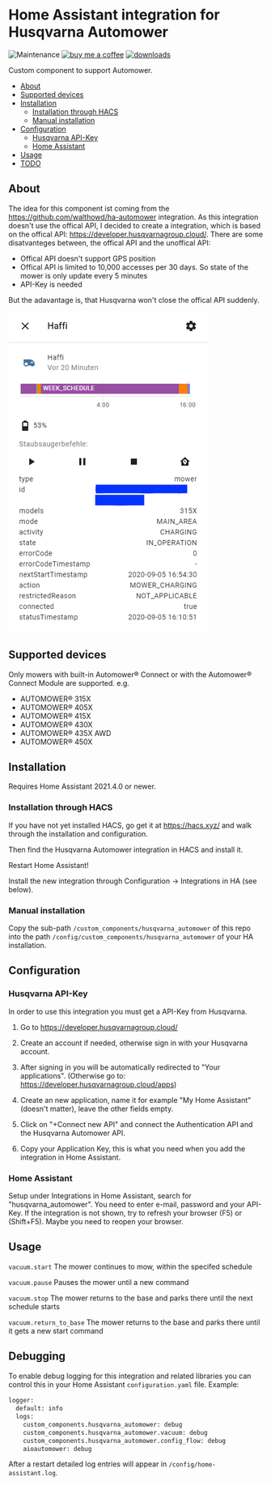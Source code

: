 # Home Assistant integration for Husqvarna Automower

![Maintenance](https://img.shields.io/maintenance/yes/2021.svg)
[![buy me a coffee](https://img.shields.io/badge/If%20you%20like%20it-Buy%20me%20a%20coffee-orange.svg)](https://www.buymeacoffee.com/Thomas55555)
[![downloads](https://img.shields.io/github/downloads/Thomas55555/husqvarna_automower/total.svg)](https://img.shields.io/github/downloads/Thomas55555/husqvarna_automower/total.svg)

Custom component to support Automower.


- [About](#about)
- [Supported devices](#supported-devices)
- [Installation](#installation)
  - [Installation through HACS](#installation-through-hacs)
  - [Manual installation](#manual-installation)
- [Configuration](#configuration)
  - [Husqvarna API-Key](#husqvarna-api-key)
  - [Home Assistant](#home-assistant)
- [Usage](#usage)
- [TODO](#todo)

## About

The idea for this component ist coming from the <https://github.com/walthowd/ha-automower> integration. As this integration doesn't use the offical API, I decided to create a
integration, which is based on the offical API: <https://developer.husqvarnagroup.cloud/>. There are some disatvanteges between, the offical API and the unoffical API:

- Offical API doesn't support GPS position
- Offical API is limited to 10,000 accesses per 30 days. So state of the mower is only update every 5 minutes
- API-Key is needed

But the adavantage is, that Husqvarna won't close the offical API suddenly.

![Screenshot of the integration](https://github.com/Thomas55555/husqvarna_automower/blob/master/screenshot_husqvarna_automower.PNG)

## Supported devices

Only mowers with built-in Automower® Connect or with the Automower® Connect Module are supported. e.g.

- AUTOMOWER® 315X
- AUTOMOWER® 405X
- AUTOMOWER® 415X
- AUTOMOWER® 430X
- AUTOMOWER® 435X AWD
- AUTOMOWER® 450X


## Installation

Requires Home Assistant 2021.4.0 or newer.

### Installation through HACS

If you have not yet installed HACS, go get it at https://hacs.xyz/ and walk through the installation and configuration.

Then find the Husqvarna Automower integration in HACS and install it.

Restart Home Assistant!

Install the new integration through Configuration -> Integrations in HA (see below).

### Manual installation

Copy the sub-path `/custom_components/husqvarna_automower` of this repo into the path `/config/custom_components/husqvarna_automower` of your HA installation.

## Configuration


### Husqvarna API-Key

In order to use this integration you must get a API-Key from Husqvarna.

1.  Go to <https://developer.husqvarnagroup.cloud/>

2.  Create an account if needed, otherwise sign in with your Husqvarna account.

3.  After signing in you will be automatically redirected to "Your applications". (Otherwise go to: <https://developer.husqvarnagroup.cloud/apps>)

4.  Create an new application, name it for example "My Home Assistant" (doesn't matter), leave the other fields empty.

5.  Click on "+Connect new API" and connect the Authentication API and the Husqvarna Automower API.

6.  Copy your Application Key, this is what you need when you add the integration in Home Assistant.

### Home Assistant

Setup under Integrations in Home Assistant, search for "husqvarna_automower". You need to enter e-mail, password and your API-Key.
If the integration is not shown, try to refresh your browser (F5) or (Shift+F5). Maybe you need to reopen your browser.

## Usage

`vacuum.start`
The mower continues to mow, within the specifed schedule

`vacuum.pause`
Pauses the mower until a new command

`vacuum.stop`
The mower returns to the base and parks there until the next schedule starts

`vacuum.return_to_base`
The mower returns to the base and parks there until it gets a new start command


## Debugging

To enable debug logging for this integration and related libraries you
can control this in your Home Assistant `configuration.yaml`
file. Example:

```
logger:
  default: info
  logs:
    custom_components.husqvarna_automower: debug
    custom_components.husqvarna_automower.vacuum: debug
    custom_components.husqvarna_automower.config_flow: debug
    aioautomower: debug
```

After a restart detailed log entries will appear in `/config/home-assistant.log`.